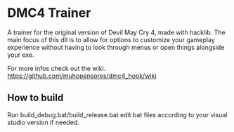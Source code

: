 # DMC4 Trainer #
A trainer for the original version of Devil May Cry 4, made with hacklib. The main focus of this dll is to allow for options to customize your gameplay experience without having to look through menus or open things alongside your exe.

For more infos check out the wiki.
https://github.com/muhopensores/dmc4_hook/wiki
## How to build ##
Run build_debug.bat/build_release.bat edit bat files according to your visual studio version if needed.
